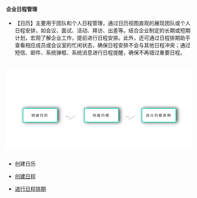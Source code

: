 #### 企业日程管理

* 【日历】主要用于团队和个人日程管理，通过日历视图直观的展现团队或个人日程安排，如会议、面试、活动、拜访、出差等。结合企业制定的长期或短期计划，宏观了解企业工作，提前进行日程安排。此外，还可通过日程排期助手查看相应成员或会议室的忙闲状态，确保日程安排不会与其他日程冲突；通过短信、邮件、系统弹框、系统消息进行日程提醒，确保不再错过重要日程。

# ![](/assets/企业日程管理.png)

* 创建日历

* [创建日程](/ru-men-zhi-nan/ji-chu-ying-yong/qi-ye-ri-cheng-guan-li/chuang-jian-ri-cheng.md)

* [进行日程排期](/ru-men-zhi-nan/ji-chu-ying-yong/qi-ye-ri-cheng-guan-li/jin-xing-ri-cheng-pai-qi.md)

